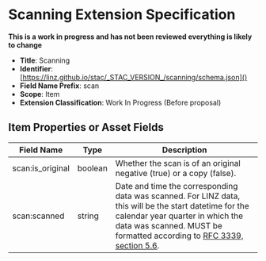# Scanning Extension Specification

**This is a work in progress and has not been reviewed everything is likely to
change**

- **Title**: Scanning
- **Identifier**:
  [https://linz.github.io/stac/_STAC_VERSION_/scanning/schema.json]()
- **Field Name Prefix**: scan
- **Scope**: Item
- **Extension Classification**: Work In Progress (Before proposal)

## Item Properties or Asset Fields

| Field Name       | Type    | Description                                                                                                                                                                                                                                                            |
| ---------------- | ------- | ---------------------------------------------------------------------------------------------------------------------------------------------------------------------------------------------------------------------------------------------------------------------- |
| scan:is_original | boolean | Whether the scan is of an original negative (true) or a copy (false).                                                                                                                                                                                                  |
| scan:scanned     | string  | Date and time the corresponding data was scanned. For LINZ data, this will be the start datetime for the calendar year quarter in which the data was scanned. MUST be formatted according to [RFC 3339, section 5.6](https://tools.ietf.org/html/rfc3339#section-5.6). |
